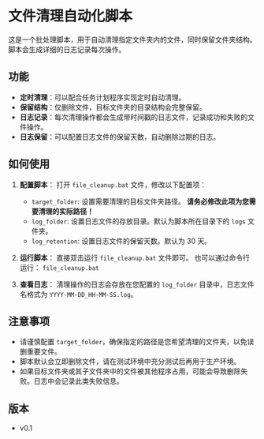 # 文件清理自动化脚本

这是一个批处理脚本，用于自动清理指定文件夹内的文件，同时保留文件夹结构。脚本会生成详细的日志记录每次操作。

## 功能

*   **定时清理**：可以配合任务计划程序实现定时自动清理。
*   **保留结构**：仅删除文件，目标文件夹的目录结构会完整保留。
*   **日志记录**：每次清理操作都会生成带时间戳的日志文件，记录成功和失败的文件操作。
*   **日志保留**：可以配置日志文件的保留天数，自动删除过期的日志。

## 如何使用

1.  **配置脚本**：
    打开 `file_cleanup.bat` 文件，修改以下配置项：
    *   `target_folder`: 设置需要清理的目标文件夹路径。 **请务必修改此项为您需要清理的实际路径！**
    *   `log_folder`: 设置日志文件的存放目录。默认为脚本所在目录下的 `logs` 文件夹。
    *   `log_retention`: 设置日志文件的保留天数。默认为 30 天。

2.  **运行脚本**：
    直接双击运行 `file_cleanup.bat` 文件即可。
    也可以通过命令行运行： `file_cleanup.bat`

3.  **查看日志**：
    清理操作的日志会存放在您配置的 `log_folder` 目录中，日志文件名格式为 `YYYY-MM-DD_HH-MM-SS.log`。

## 注意事项

*   请谨慎配置 `target_folder`，确保指定的路径是您希望清理的文件夹，以免误删重要文件。
*   脚本默认会立即删除文件，请在测试环境中充分测试后再用于生产环境。
*   如果目标文件夹或其子文件夹中的文件被其他程序占用，可能会导致删除失败。日志中会记录此类失败信息。

## 版本

*   v0.1